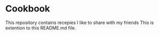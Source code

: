 # Cookbook
This repository contains recepies I like to share with my friends
This is extention to this README.md file.
